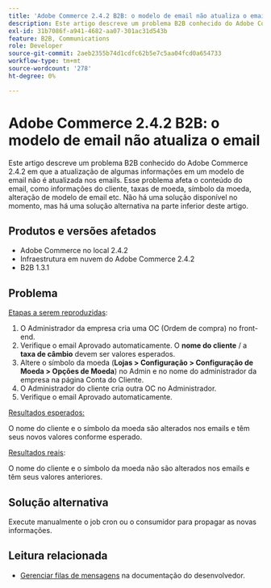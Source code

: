 ```yaml
---
title: 'Adobe Commerce 2.4.2 B2B: o modelo de email não atualiza o email'
description: Este artigo descreve um problema B2B conhecido do Adobe Commerce 2.4.2 em que a atualização de algumas informações em um modelo de email não é atualizada nos emails. Esse problema afeta o conteúdo do email, como informações do cliente, taxas de moeda, símbolo da moeda, alteração de modelo de email etc. Não há uma solução disponível no momento, mas há uma solução alternativa na parte inferior deste artigo.
exl-id: 31b7086f-a941-4682-aa07-301ac31d543b
feature: B2B, Communications
role: Developer
source-git-commit: 2aeb2355b74d1cdfc62b5e7c5aa04fcd0a654733
workflow-type: tm+mt
source-wordcount: '278'
ht-degree: 0%

---
```


# Adobe Commerce 2.4.2 B2B: o modelo de email não atualiza o email

Este artigo descreve um problema B2B conhecido do Adobe Commerce 2.4.2 em que a atualização de algumas informações em um modelo de email não é atualizada nos emails. Esse problema afeta o conteúdo do email, como informações do cliente, taxas de moeda, símbolo da moeda, alteração de modelo de email etc. Não há uma solução disponível no momento, mas há uma solução alternativa na parte inferior deste artigo.

## Produtos e versões afetados

* Adobe Commerce no local 2.4.2
* Infraestrutura em nuvem do Adobe Commerce 2.4.2
* B2B 1.3.1

## Problema

<u>Etapas a serem reproduzidas</u>:

1. O Administrador da empresa cria uma OC (Ordem de compra) no front-end.
1. Verifique o email Aprovado automaticamente. O **nome do cliente** / a **taxa de câmbio** devem ser valores esperados.
1. Altere o símbolo da moeda (**Lojas > Configuração > Configuração de Moeda > Opções de Moeda**) no Admin e no nome do administrador da empresa na página Conta do Cliente.
1. O Administrador do cliente cria outra OC no Administrador.
1. Verifique o email Aprovado automaticamente.

<u>Resultados esperados:</u>

O nome do cliente e o símbolo da moeda são alterados nos emails e têm seus novos valores conforme esperado.

<u>Resultados reais</u>:

O nome do cliente e o símbolo da moeda não são alterados nos emails e têm seus valores anteriores.

## Solução alternativa

Execute manualmente o job cron ou o consumidor para propagar as novas informações.

## Leitura relacionada

* [Gerenciar filas de mensagens](https://experienceleague.adobe.com/pt-br/docs/commerce-operations/configuration-guide/message-queues/manage-message-queues) na documentação do desenvolvedor.
